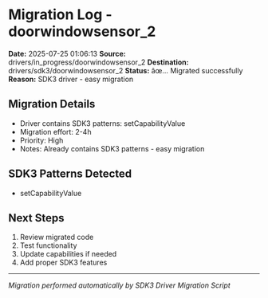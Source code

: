 # Migration Log - doorwindowsensor_2

**Date:** 2025-07-25 01:06:13
**Source:** drivers/in_progress/doorwindowsensor_2
**Destination:** drivers/sdk3/doorwindowsensor_2
**Status:** âœ… Migrated successfully
**Reason:** SDK3 driver - easy migration

## Migration Details
- Driver contains SDK3 patterns: setCapabilityValue
- Migration effort: 2-4h
- Priority: High
- Notes: Already contains SDK3 patterns - easy migration

## SDK3 Patterns Detected
- setCapabilityValue

## Next Steps
1. Review migrated code
2. Test functionality
3. Update capabilities if needed
4. Add proper SDK3 features

---
*Migration performed automatically by SDK3 Driver Migration Script*
